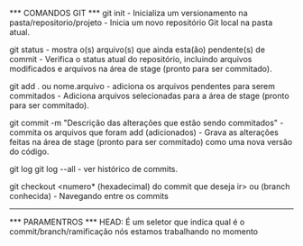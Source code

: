 *** COMANDOS GIT ***
git init
    - Inicializa um versionamento na pasta/repositorio/projeto
    - Inicia um novo repositório Git local na pasta atual.

git status
    - mostra o(s) arquivo(s) que ainda esta(ão) pendente(s) de commit
    - Verifica o status atual do repositório, incluindo arquivos modificados e arquivos na área de stage (pronto para ser commitado).

git add . ou nome.arquivo
    - adiciona os arquivos pendentes para serem commitados
    - Adiciona arquivos selecionadas para a área de stage (pronto para ser commitado).

git commit -m "Descrição das alterações que estão sendo commitados"
    - commita os arquivos que foram add (adicionados)
    - Grava as alterações feitas na área de stage (pronto para ser commitado) como uma nova versão do código.

git log
git log --all
    - ver histórico de commits.

git checkout <numero* (hexadecimal) do commit que deseja ir> ou <master> (branch conhecida)
    - Navegando entre os commits

-----------------------------------------------------------------------------------------------------
*** PARAMENTROS ***
HEAD: É um seletor que indica qual é o commit/branch/ramificação nós estamos trabalhando no momento
